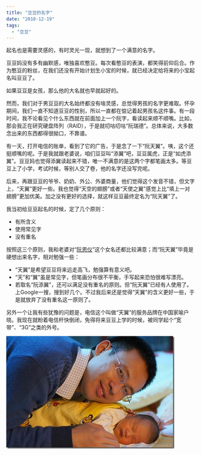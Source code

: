 ```yaml
---
title: "豆豆的名字"
date: "2010-12-19"
tags: 
  - "豆豆"
---
```


起名也是需要灵感的，有时灵光一现，就想到了一个满意的名字。

豆豆妈没有多有幽默感，唯独喜欢憨豆。每次看憨豆的表演，都笑得前仰后合。作为憨豆的粉丝，在我们还没有开始计划生小宝的时候，就已经决定给将来的小宝起名叫豆豆了。

如果豆豆是女孩，那么他的大名就也早就起好的。

然而，我们对于男豆豆的大名始终都没有啥灵感，总觉得男孩的名字更难取。怀孕期间，我们一直不知道豆豆的性别，所以一直都在惦记着起男孩名这件事。有一段时间，我不论看见个什么东西就在前面加上一个阮字，看读起来顺不顺嘴。比如，那会我正在研究硬盘阵列（RAID），于是就叨咕叨咕“阮瑞德”。总体来说，大多数念出来的东西都得很拗口，不靠谱。

有一天，打开电信的账单，看到了它的广告，于是念了一下“阮天翼”。咦，这个还挺顺嘴的呢。于是我就跟老婆说，咱们豆豆叫“添翼”吧，豆豆属虎，正是“如虎添翼”。豆豆妈也觉得添翼读起来不错，唯一不满意的是这两个字都笔画太多。等豆豆上了小学，考试时候，等别人交了卷，他的名字还没写完呢。

后来，再跟豆豆的爷爷、奶奶、外公、外婆商量，他们觉得这个发音不错，但文字上，“天翼”更好一些。我也觉得“天空的翅膀”或者“天使之翼”感觉上比“填上一对翅膀”更加优美。加之没有更好的选择，就这样豆豆最终定名为“阮天翼”了。

我当初给豆豆起名的时候，定了几个原则：

- 有所含义
- 使用常见字
- 没有重名

按照这三个原则，我和老婆对“[阮恩仪](http://ruanqizhen.wordpress.com/2009/10/27/%e5%a5%b3%e5%84%bf%e7%9a%84%e5%90%8d%e5%ad%97/)”这个女名还都比较满意；而“阮天翼”毕竟是硬想出来名字，相对勉强一些：

- “天翼”是希望豆豆将来远走高飞，勉强算有意义吧。
- “天”和“翼”虽是常见字，但笔画分布很不平衡，手写起来恐怕很难写漂亮。
- 若取名“阮添翼”，还可以满足没有重名的原则。但“阮天翼”已经有人使用了。上Google一搜，搜到好几个。不过我后来还是觉得“天翼”的含义更好一些，于是就放弃了没有重名这一原则了。

另外一个让我有些犹豫的问题是，电信这个叫做“天翼”的服务品牌在中国家喻户晓。我现在就盼着电信杆快倒闭，免得将来豆豆上学的时候，被同学起个“宽带”、“3G”之类的外号。

![DSC00474](images/dsc00474_thumb.jpg "DSC00474")
